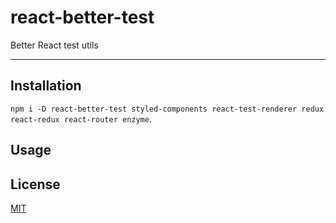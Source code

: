 # react-better-test

Better React test utils

--------

## Installation

`npm i -D react-better-test styled-components react-test-renderer redux react-redux react-router enzyme`.

## Usage

## License

[MIT](./LICENSE.md)
